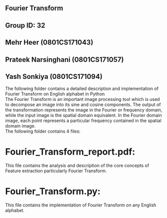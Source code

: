 ## Fourier Transform
## Group ID: 32
## Mehr Heer (0801CS171043)
## Prateek Narsinghani (0801CS171057)
## Yash Sonkiya (0801CS171094)
The following folder contains a detailed description and implementation of Fourier Transform on English alphabet in Python  
The Fourier Transform is an important image processing tool which is used to decompose an image into its sine and cosine components. The output of the transformation represents the image in the Fourier or frequency domain, while the input image is the spatial domain equivalent. In the Fourier domain image, each point represents a particular frequency contained in the spatial domain image.  
The following folder contains 4 files:
# Fourier_Transform_report.pdf:
This file contains the analysis and description of the core concepts of Feature extraction particularly Fourier Transform.
# Fourier_Transform.py:
This file contains the implementation of Fourier Transform on any English alphabet. 

